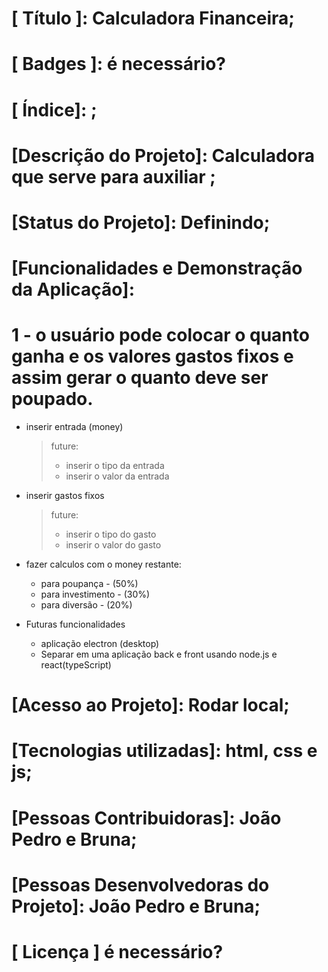 # [ Título ]: Calculadora Financeira;

# [ Badges ]: é necessário?

# [ Índice]: ;

# [Descrição do Projeto]: Calculadora que serve para auxiliar ;

# [Status do Projeto]: Definindo;

# [Funcionalidades e Demonstração da Aplicação]:

# 1 - o usuário pode colocar o quanto ganha e os valores gastos fixos e assim gerar o quanto deve ser poupado.

- inserir entrada (money)
  > future:
  > - inserir o tipo da entrada
  > - inserir o valor da entrada
- inserir gastos fixos
  > future: 
  > - inserir o tipo do gasto
  > - inserir o valor do gasto
- fazer calculos com o money restante:

  - para poupança - (50%)
  - para investimento - (30%)
  - para diversão - (20%)

- Futuras funcionalidades
  - aplicação electron (desktop)
  - Separar em uma aplicação back e front usando node.js e react(typeScript)

# [Acesso ao Projeto]: Rodar local;

# [Tecnologias utilizadas]: html, css e js;

# [Pessoas Contribuidoras]: João Pedro e Bruna;

# [Pessoas Desenvolvedoras do Projeto]: João Pedro e Bruna;

# [ Licença ] é necessário?
